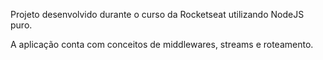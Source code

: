 Projeto desenvolvido durante o curso da Rocketseat utilizando NodeJS puro.

A aplicação conta com conceitos de middlewares, streams e roteamento.